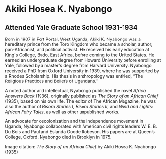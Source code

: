 # Akiki Hosea K. Nyabongo
## Attended Yale Graduate School 1931-1934
Born in 1907 in Fort Portal, West Uganda, Akiki K. Nyabongo was a hereditary prince from the Toro Kingdom who became a scholar, author, pan-Africanist, and political activist. He received his early education at King's College, Budo, East Africa, before coming to the United States. He earned an undergraduate degree from Howard University before enrolling at Yale, followed by a master's degree from Harvard University. Nyabongo received a PhD from Oxford University in 1939, where he was supported by a Rhodes Scholarship. His thesis in anthropology was entitled, “The Religious Practices and Beliefs of Ugandans.” 

A noted author and intellectual, Nyabongo published the novel *Africa Answers Back* (1936), originally published as *The Story of an African Chief* (1935), based on his own life. The editor of The African Magazine, he was also the author of *Bisoro Stories I*, *Bisoro Stories II*, and *Wind and Lights: African Fairy Tales*, as well as other unpublished works. 

An advocate for decolonization and the independence movement in Uganda, Nyabongo collaborated with American civil rights leaders W. E. B. Du Bois and Paul and Eslanda Goode Robeson. His papers are at Queen’s College, Oxford. Nyabongo died in Brooklyn in 1975.

Image citation: *The Story of an African Chief* by Akiki Hosea K. Nyabongo (1935)
